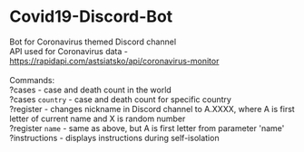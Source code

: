# Covid19-Discord-Bot
Bot for Coronavirus themed Discord channel <br/>
API used for Coronavirus data - https://rapidapi.com/astsiatsko/api/coronavirus-monitor<br/>
<br/>
Commands:<br/>
?cases - case and death count in the world<br/>
?cases `country` -  case and death count for specific country<br/>
?register - changes nickname in Discord channel to A.XXXX, where A is first letter of current name and X is random number<br/>
?register `name` - same as above, but A is first letter from parameter 'name'<br/>
?instructions - displays instructions during self-isolation<br/>

